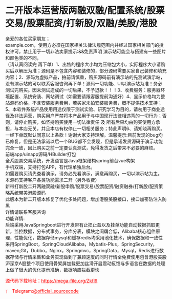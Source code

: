 # 二开版本运营版两融双融/配置系统/股票交易/股票配资/打新股/双融/美股/港股

亲爱的各位买家朋友；<br>example.com，使用方必须在国家相关法律法规范围内并经过国家相关部门的授权许可，禁止用于一切非法卖家提示:&amp;&amp;免责声明 演示站可能会与搭建有一些图片和颜色类的不同，<br>（请认真阅读完 再下单）1、出售的程序大小均为压缩包大小，实际程序大小请购买后以解压为准；源码是不包含内容和装修的，部分源码需要买家自己装修和填充内容；2、源码为虚拟产品，拍前请慎重，购买源码前有演示站的先测试演示站，没有演示站的可以联系客服咨询再下单！源码一切功能、UI以演示站为准！务必测试完购买。因未测试造成的一切后果，不予退款！！！3、收费服务：服务器环境配置、系统安装、网站调试（如需要请跟客服提前沟通好）4、显示价格均为整站源码价格，不含安装服务费用，若买家未拍安装服务费，概不提供技术支持；5、本软件系统产品使用用途仅限于测试实验、研究学习为目的，请勿用于商业途径及非法运营，购买用户严禁将本产品用于与中国现行法律相违背的一切行为；否则，请停止购买，如坚持购买使用一切法律责任 及 所有后果均由购买使用方承担，与本店无关，并且本店有权停止一切相关服务；特此声明6、请知晓再购买。一经下单既默认同意以上条款！谢谢大家支持理解。温馨提示:目前发现的bug均已修复，但是无法承诺以后一个BUG都不会发现，但是承诺发货源码于演示功能完全一致，因此购买之前一定要认真测试，免得发货之后带来不必要的麻烦。<br>前端app/uinapp源码/HBuilder打包<br>全系股票交易系统，开发语言是Java框架结构spring前台vue构架<br>手机双端，支持打包APP，有代理单独后台。<br>如需要购买请先查看演示，请务必先看演示，满意再购买，一切以演示站为主。<br>本源码支持客户各类功能需求二开（另外收费）<br>新带打新股二开两融双融/新股申购/股票交易/股票配资/融资融券/打新股/配资策略系统带美港股源码<br>此版本为新二开版本修复了优化多处问题，增加港股美股接口，接口加密防注入防黑<br>详情请联系客服咨询<br>功能详情:<br>后端采用JavaSpringboot进行开发带有止损止盈以及挂单功能自动数据抓取更新，监控数据，分布式事务，分库分表，模块之间耦合低，Alibaba核心组件原理，性能优化，数据存储mysql和缓存redis均采用池化技术，确保数据和一致性采用SpringBoot，SpringCloudAlibaba，Mybatis-Plus，SpringSecurity，maven,Git，Dubbo，Nginx，Springmvc，SpringData，Mysql，Redis进行数据存储与行情采集和业务实现做到了兼顾速度的同时行情全免费使用包含港股美股沪深京A股整个项目使用骨架屏加载更加丝滑开启震动反馈与多语言在数据的处理上做了很大的优化提示准确，数据响应拦截更快<br>


<p style="color: red;">源代码下载地址：<a href="https://mega-file.org/Zkfl9" style="color: red;">https://mega-file.org/Zkfl9</a></p><p style="color: red;"><img src="https://cdn-icons-png.flaticon.com/512/2111/2111646.png" alt="Telegram Icon" style="width: 16px; vertical-align: middle; margin-right: 5px;">Telegram:<a href="https://t.me/official_sourcecode" style="color: red;">@official_sourcecode</a></p>